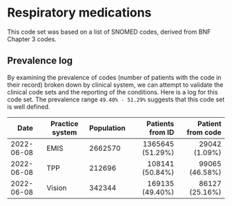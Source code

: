 # Respiratory medications

This code set was based on a list of SNOMED codes, derived from BNF Chapter 3 codes.

## Prevalence log

By examining the prevalence of codes (number of patients with the code in their record) broken down by clinical system, we can attempt to validate the clinical code sets and the reporting of the conditions. Here is a log for this code set. The prevalence range `49.40% - 51.29%` suggests that this code set is well defined.

| Date       | Practice system | Population | Patients from ID | Patient from code |
| ---------- | --------------- | ---------- | ---------------: | ----------------: |
| 2022-06-08 | EMIS            | 2662570    | 1365645 (51.29%) |    29042 (1.09%)  |
| 2022-06-08 | TPP             |  212696    |  108141 (50.84%) |   99065 (46.58%)  |
| 2022-06-08 | Vision          |  342344    |  169135 (49.40%) |   86127 (25.16%)  |
